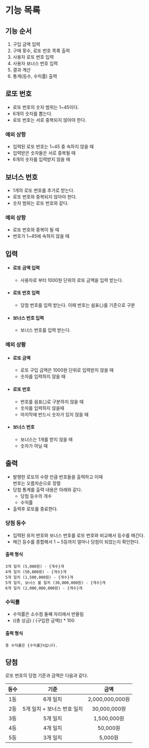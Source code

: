 # 기능 목록

## 기능 순서
1. 구입 금액 입력
2. 구매 횟수, 로또 번호 목록 출력
3. 사용자 로또 번호 입력
4. 사용자 보너스 번호 입력
5. 결과 계산
6. 통계(등수, 수익률) 출력

## 로또 번호
- 로또 번호의 숫자 범위는 1~45이다.
- 6개의 숫자를 뽑는다.
- 로또 번호는 서로 중복되지 않아야 한다.
### 예외 상항
- 입력된 로또 번호는 1~45 중 속하지 않을 때
- 입력받은 숫자들은 서로 중복될 때
- 6개의 숫자를 입력받지 않을 때

## 보너스 번호
- 1개의 로또 번호를 추가로 받는다.
- 로또 번호와 중복되지 않아야 한다.
- 숫자 범위는 로또 번호와 같다.
### 예외 상항
- 로또 번호와 중복이 될 때
- 번호가 1~45에 속하지 않을 때 

## 입력
- #### 로또 금액 입력
  - 사용자로 부터 1000원 단위의 로또 금액을 입력 받는다.
- #### 로또 번호 입력
  - 당첨 번호를 입력 받는다. 이때 번호는 쉼표(,)를 기준으로 구분
- #### 보너스 번호 입력
  - 보너스 번호를 입력 받는다.

### 예외 상황
- #### 로또 금액
  - 로또 구입 금액은 1000원 단위로 입력받지 않을 때
  - 숫자를 입력하지 않을 때
- #### 로또 번호
  - 번호를 쉼표(,)로 구분하지 않을 때
  - 숫자를 입력하지 않을때
  - 마지막에 반드시 숫자가 있지 않을 때
- #### 보너스 번호
  - 보너스는 1개를 받지 않을 때
  - 숫자가 아닐 때

## 출력
- 발행한 로또의 수량 만큼 번호들을 출력하고 이때  
  번호는 오름차순으로 정렬
- 당첨 통계를 출력 내용은 아래와 같다.
  - 당첨 등수의 개수
  - 수익률
- 출력후 로또를 종료한다.
### 당첨 등수
- 입력된 유저 번호와 보너스 번호를 로또 번호와 비교해서 등수를 매긴다.
- 매긴 등수를 종합해서 1 ~ 5등까지 얼마나 당첨이 되었는지 확인한다.
#### 출력 형식
```
3개 일치 (5,000원) - {개수}개
4개 일치 (50,000원) - {개수}개
5개 일치 (1,500,000원) - {개수}개
5개 일치, 보너스 볼 일치 (30,000,000원) - {개수}개
6개 일치 (2,000,000,000원) - {개수}개
```

### 수익률
- 수익률은 소수점 둘째 자리에서 반올림
- ((총 상금) / (구입한 금액)) * 100
#### 출력 형식
```
총 수익률은 {수익률}%입니다.
```

## 당첨
로또 번호의 당첨 기준과 금액은 다음과 같다.

| 등수  |        기준         |       금액       |
|:---:|:-----------------:|:--------------:|
| 1등  |       6개 일치       | 2,000,000,000원 |
| 2등  | 5개 일치 + 보너스 번호 일치 |  30,000,000원   |
| 3등  |       5개 일치       |   1,500,000원   |
| 4등  |       4개 일치       |    50,000원     |
| 5등  |       3개 일치       |     5,000원     |
